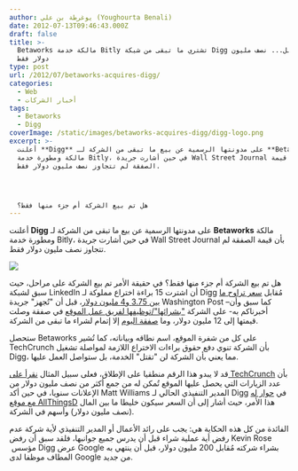 ```yaml
---
author: يوغرطة بن علي (Youghourta Benali)
date: 2012-07-13T09:46:43.000Z
draft: false
title: >-
  Betaworks مالكة خدمة Bitly تشتري ما تبقى من شبكة Digg مُقابل... نصف مليون
  دولار فقط
type: post
url: /2012/07/betaworks-acquires-digg/
categories:
  - Web
  - أخبار الشركات
tags:
  - Betaworks
  - Digg
coverImage: /static/images/betaworks-acquires-digg/digg-logo.png
excerpt: >-
  أعلنت **Digg** على مدونتها الرسمية عن بيع ما تبقى من الشركة لـ **Betaworks**
  مالكة ومطورة خدمة Bitly، في حين أشارت جريدة Wall Street Journal بأن قيمة
  الصفقة لم تتجاوز نصف مليون دولار فقط.




  هل تم بيع الشركة أم جزء منها فقط؟
---
```

أعلنت **Digg** على مدونتها الرسمية عن بيع ما تبقى من الشركة لـ **Betaworks** مالكة ومطورة خدمة Bitly، في حين أشارت جريدة Wall Street Journal بأن قيمة الصفقة لم تتجاوز نصف مليون دولار فقط.

![](/static/images/betaworks-acquires-digg/digg-logo.png)

هل تم بيع الشركة أم جزء منها فقط؟ في حقيقة الأمر تم بيع الشركة على مراحل، حيث سبق لشبكة LinkedIn أن اشترت 15 براءة اختراع مملوكة لـ Digg مُقابل [سعر تراوح ما بين 3.75 و4 مليون دولار](http://techcrunch.com/2012/07/12/digg-sold-to-linkedin-and-the-washington-post-and-betaworks/)، قبل أن "تُجهز" جريدة Washington Post –كما سبق وأن أخبرناكم به- على الشركة ["بشرائها"/توظيفها لفريق عمل الموقع](https://www.it-scoop.com/2012/05/digg-washington-post/) في صفقة وصلت قيمتها إلى 12 مليون دولار، وما [صفقة اليوم](http://about.digg.com/blog/digg-and-betawork) إلا إتمام لشراء ما تبقى من الشركة.

ستحصل Betaworks على كل من شفرة الموقع، اسم نطاقه وبياناته، كما تُشير TechCrunch بأن الشركة تنوي دفع حقوق براءات الاختراع اللازمة لمواصلة تشغيل Digg، مما يعني بأن الشركة لن "تقتل" الخدمة، بل ستواصل العمل عليها.

قد لا يبدو هذا الرقم منطقيا على الإطلاق، فعلى سبيل المثال [نقرأ على TechCrunch](http://techcrunch.com/2012/07/12/betaworks-acquires-digg/?utm_medium=referral\&utm_source=pulsenews) بأن عدد الزيارات التي يحصل عليها الموقع تُمكن له من جمع أكثر من نصف مليون دولار من الإعلانات سنويا، في حين أكد Matt Williams المدير التنفيذي الحالي لـ Digg في [حوار له مع موقع AllThingsD](http://allthingsd.com/20120712/betaworks-buys-digg-assets-and-john-borthwick-becomes-ceo/) هذا الأمر، حيث أشار إلى أن السعر سيكون خليطا ما بين المال (نصف مليون دولار) وأسهم في الشركة.

الفائدة من كل هذه الحكاية هي: يجب على رائد الأعمال أو المدير التنفيذي لأية شركة عدم رفض أية عملية شراء قبل أن يدرس جميع جوانبها، فلقد سبق أن رفض Kevin Rose  مؤسس Digg عرض Google بشراء شركته مُقابل 200 مليون دولار، قبل أن ينتهي به المطاف موظفا لدى Google من جديد.
